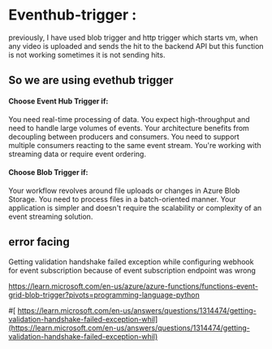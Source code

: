 # Eventhub-trigger :

 
 previously, I have used blob trigger and http trigger which starts vm, when any video is uploaded and sends the hit to the backend API but this function is not working sometimes it is not sending hits.

## So we are using evethub trigger

#### Choose Event Hub Trigger if:
You need real-time processing of data.
You expect high-throughput and need to handle large volumes of events.
Your architecture benefits from decoupling between producers and consumers.
You need to support multiple consumers reacting to the same event stream.
You're working with streaming data or require event ordering.

#### Choose Blob Trigger if:
Your workflow revolves around file uploads or changes in Azure Blob Storage.
You need to process files in a batch-oriented manner.
Your application is simpler and doesn't require the scalability or complexity of an event streaming solution.




## error facing
Getting validation handshake failed exception while configuring webhook for event subscription
because of event subscription endpoint was wrong

https://learn.microsoft.com/en-us/azure/azure-functions/functions-event-grid-blob-trigger?pivots=programming-language-python





#[ https://learn.microsoft.com/en-us/answers/questions/1314474/getting-validation-handshake-failed-exception-whil](https://learn.microsoft.com/en-us/answers/questions/1314474/getting-validation-handshake-failed-exception-whil)
